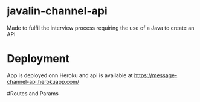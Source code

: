 # javalin-channel-api
Made to fulfil the interview process requiring the use of a Java to create an API

# Deployment 
App is deployed onn Heroku and api is available at https://message-channel-api.herokuapp.com/

#Routes and Params

